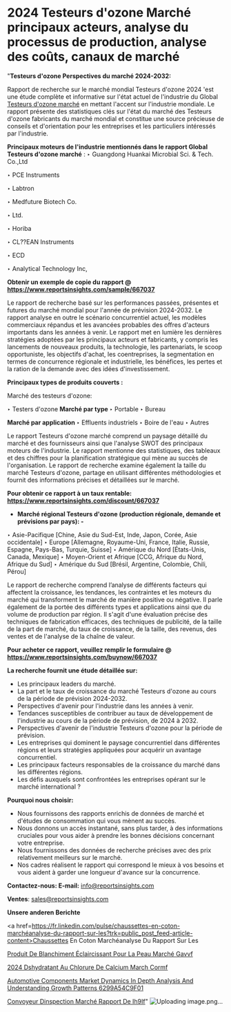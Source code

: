 # 2024 Testeurs d'ozone Marché principaux acteurs, analyse du processus de production, analyse des coûts, canaux de marché

"<strong>Testeurs d'ozone Perspectives du marché 2024-2032:</strong>

Rapport de recherche sur le marché mondial Testeurs d'ozone 2024 'est une étude complète et informative sur l'état actuel de l'industrie du Global <a href=https://www.reportsinsights.com/sample/667037>Testeurs d'ozone marché</a> en mettant l'accent sur l'industrie mondiale. Le rapport présente des statistiques clés sur l'état du marché des Testeurs d'ozone fabricants du marché mondial et constitue une source précieuse de conseils et d'orientation pour les entreprises et les particuliers intéressés par l'industrie.

<strong>Principaux moteurs de l'industrie mentionnés dans le rapport Global Testeurs d'ozone marché</strong> :
‣ Guangdong Huankai Microbial Sci. & Tech. Co.,Ltd

‣ PCE Instruments

‣ Labtron

‣ Medfuture Biotech Co.

‣ Ltd.

‣ Horiba

‣ CL??EAN Instruments

‣ ECD

‣ Analytical Technology Inc,

<strong>Obtenir un exemple de copie du rapport @ <a href=https://www.reportsinsights.com/sample/667037>https://www.reportsinsights.com/sample/667037</a></strong>

Le rapport de recherche basé sur les performances passées, présentes et futures du marché mondial pour l'année de prévision 2024-2032. Le rapport analyse en outre le scénario concurrentiel actuel, les modèles commerciaux répandus et les avancées probables des offres d'acteurs importants dans les années à venir. Le rapport met en lumière les dernières stratégies adoptées par les principaux acteurs et fabricants, y compris les lancements de nouveaux produits, la technologie, les partenariats, le scoop opportuniste, les objectifs d'achat, les coentreprises, la segmentation en termes de concurrence régionale et industrielle, les bénéfices, les pertes et la ration de la demande avec des idées d'investissement.

<strong>Principaux types de produits couverts :</strong>

Marché des testeurs d'ozone:

‣  Testers d'ozone <strong> Marché <strong> par type </strong> </strong>
‣ Portable
‣ Bureau

<strong>Marché par application </strong>
‣ Effluents industriels
‣ Boire de l'eau
‣ Autres

Le rapport Testeurs d'ozone marché comprend un paysage détaillé du marché et des fournisseurs ainsi que l'analyse SWOT des principaux moteurs de l'industrie. Le rapport mentionne des statistiques, des tableaux et des chiffres pour la planification stratégique qui mène au succès de l'organisation. Le rapport de recherche examine également la taille du marché Testeurs d'ozone, partage en utilisant différentes méthodologies et fournit des informations précises et détaillées sur le marché.

<strong>Pour obtenir ce rapport à un taux rentable: <a href=https://www.reportsinsights.com/discount/667037>https://www.reportsinsights.com/discount/667037</a></strong>
<ul>
  <li><strong>Marché régional Testeurs d'ozone (production régionale, demande et prévisions par pays): -</strong></li>
</ul>
‣ Asie-Pacifique [Chine, Asie du Sud-Est, Inde, Japon, Corée, Asie occidentale]
‣ Europe [Allemagne, Royaume-Uni, France, Italie, Russie, Espagne, Pays-Bas, Turquie, Suisse]
‣ Amérique du Nord [États-Unis, Canada, Mexique]
‣ Moyen-Orient et Afrique [CCG, Afrique du Nord, Afrique du Sud]
‣ Amérique du Sud [Brésil, Argentine, Colombie, Chili, Pérou]

Le rapport de recherche comprend l’analyse de différents facteurs qui affectent la croissance, les tendances, les contraintes et les moteurs du marché qui transforment le marché de manière positive ou négative. Il parle également de la portée des différents types et applications ainsi que du volume de production par région. Il s'agit d'une évaluation précise des techniques de fabrication efficaces, des techniques de publicité, de la taille de la part de marché, du taux de croissance, de la taille, des revenus, des ventes et de l'analyse de la chaîne de valeur.

<strong>Pour acheter ce rapport, veuillez remplir le formulaire @   <a href=https://www.reportsinsights.com/buynow/667037>https://www.reportsinsights.com/buynow/667037</a></strong>

<strong>La recherche fournit une étude détaillée sur:</strong>
<ul>
  <li>Les principaux leaders du marché.</li>
  <li>La part et le taux de croissance du marché Testeurs d'ozone au cours de la période de prévision 2024-2032.</li>
  <li>Perspectives d'avenir pour l'industrie dans les années à venir.</li>
  <li>Tendances susceptibles de contribuer au taux de développement de l'industrie au cours de la période de prévision, de 2024 à 2032.</li>
  <li>Perspectives d'avenir de l'industrie Testeurs d'ozone pour la période de prévision.</li>
  <li>Les entreprises qui dominent le paysage concurrentiel dans différentes régions et leurs stratégies appliquées pour acquérir un avantage concurrentiel.</li>
  <li>Les principaux facteurs responsables de la croissance du marché dans les différentes régions.</li>
  <li>Les défis auxquels sont confrontées les entreprises opérant sur le marché international ?</li>
</ul>
<strong>Pourquoi nous choisir:</strong>
<ul>
  <li>Nous fournissons des rapports enrichis de données de marché et d'études de consommation qui vous mènent au succès.</li>
  <li>Nous donnons un accès instantané, sans plus tarder, à des informations cruciales pour vous aider à prendre les bonnes décisions concernant votre entreprise.</li>
  <li>Nous fournissons des données de recherche précises avec des prix relativement meilleurs sur le marché.</li>
  <li>Nos cadres réalisent le rapport qui correspond le mieux à vos besoins et vous aident à garder une longueur d'avance sur la concurrence.</li>
</ul>
<strong>Contactez-nous:
</strong><strong>E-mail:</strong> <a href=mailto:info@reportsinsights.com>info@reportsinsights.com</a>

<strong>Ventes</strong>: <a href=mailto:sales@reportsinsights.com>sales@reportsinsights.com</a>

<strong>Unsere anderen Berichte</strong>

<a href=https://fr.linkedin.com/pulse/chaussettes-en-coton-marchéanalyse-du-rapport-sur-les?trk=public_post_feed-article-content>Chaussettes En Coton Marchéanalyse Du Rapport Sur Les</a>

<a href=https://fr.linkedin.com/pulse/produit-de-blanchiment-éclaircissant-pour-la-peau-marché-gavvf/>Produit De Blanchiment Éclaircissant Pour La Peau Marché Gavvf</a>

<a href=https://www.linkedin.com/pulse/2024-d%C3%A9shydratant-au-chlorure-de-calcium-march%C3%A9-cormf/>2024 Dshydratant Au Chlorure De Calcium March Cormf</a>

<a href=https://medium.com/@devikamore1785434/automotive-components-market-dynamics-in-depth-analysis-and-understanding-growth-patterns-6299a54c9f01>Automotive Components Market Dynamics In Depth Analysis And Understanding Growth Patterns 6299A54C9F01</a>

<a href=https://fr.linkedin.com/pulse/convoyeur-dinspection-marché-rapport-de-ih9if/>Convoyeur Dinspection Marché Rapport De Ih9If</a>"
![Uploading image.png…]()
